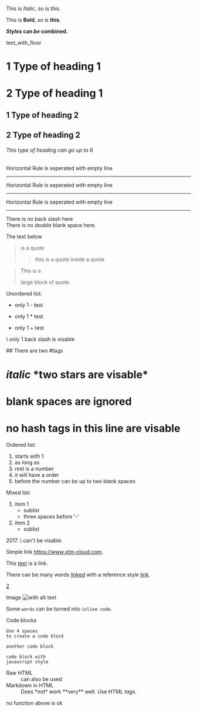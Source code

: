 This is *Italic*, so is _this_.

This is **Bold**, so is __this__.

__*Styles* can *be* combined.__

text_with_floor

# 1 Type of heading 1

2 Type of heading 1
=

## 1 Type of heading 2

2 Type of heading 2
-

###### This type of heading can go up to 6

Horizontal Rule is seperated with empty line

---
Horizontal Rule is seperated with empty line

***

Horizontal Rule is seperated with empty line

___

There is no back slash here\
There is no 
double blank space here.

The text below

> is a quote
>> this is a quote inside a quote

>This is a
>
>large block of quote

Unordered list:
- only 1 - test
* only 1 * test
+ only 1 \+ test

\\ only 1 back slash is visable

\## There are two #tags

# *italic* \*two stars are visable\*

#                  blank spaces are ignored          

# no hash tags in this line are visable ##################################
           
Ordered list:
1. starts with 1
4. as long as
56. rest is a number
2. it will have a order
  1. before the number can be up to two blank spaces
 
Mixed list:
1) item 1
   - sublist
   - three spaces before '-'
2) item 2 
   - sublist

2017\. \\ can't be visable.

Simple link <https://www.xtm-cloud.com>.

This [text](https://www.xtm-cloud.com) is a link.

There can be many words [linked][1] with a reference style [link][1].

[1]:https://www.xtm-cloud.com "link title"

[2]: /url '
this
is
a title
'

[2]

Image
![with alt text](image.png "and with title")

Some `words` can be turned into `inline code`.

Code blocks
    
	Use 4 spaces
	to create a code block

```
another code block
```

~~~this is not taken to translation
code block with
javascript style
~~~

<dl>
  <dt>Raw HTML</dt>
  <dd>can also be used</dd>

  <dt>Markdown in HTML</dt>
  <dd>Does *not* work **very** well. Use HTML <em>tags</em>.</dd>
</dl>

<![CDATA[
function matchwo(a,b)
{
  if (a < b && a < 0) then {
    return 1;

  } else {

    return 0;
  }
}
]]>
no function above is ok
